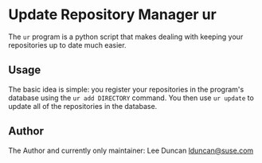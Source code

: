 # Update Repository Manager ur

The `ur` program is a python script that makes dealing with keeping
your repositories up to date much easier.

## Usage

The basic idea is simple: you register your repositories in the
program's database using the `ur add DIRECTORY` command. You then use
`ur update` to update all of the repositories in the database.

## Author

The Author and currently only maintainer:
    Lee Duncan
    lduncan@suse.com
